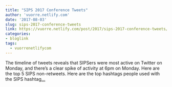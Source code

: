 ```yaml
---
title: "SIPS 2017 Conference Tweets"
author: 'vuorre.netlify.com'
date: '2017-08-03'
slug: sips-2017-conference-tweets
link: https://vuorre.netlify.com/post/2017/sips-2017-conference-tweets/
categories:
- bloglink
tags:
  - vuorrenetlifycom
---
```


The timeline of tweets reveals that SIPSers were most active on Twitter on Monday, and there’s a clear spike of activity at 6pm on Monday. Here are the top 5 SIPS non-retweets. Here are the top hashtags people used with the SIPS hashtag[... <i class="fas fa-external-link-alt"></i>](https://vuorre.netlify.com/post/2017/sips-2017-conference-tweets/)

